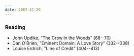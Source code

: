 ```yaml
---
date: 2007-11-29
---
```


### Reading

* John Updike, "The Crow in the Woods" (68--70)
* Dan O'Brien, "Eminent Domain: A Love Story" (332--338)
* Louise Erdrich, "Line of Credit" (404--413)
